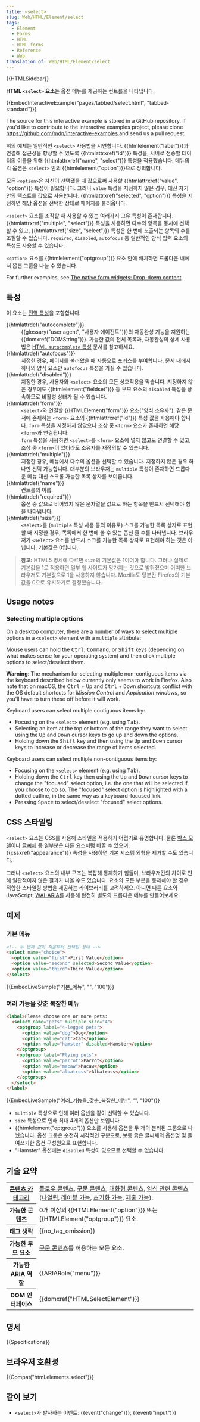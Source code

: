 ```yaml
---
title: <select>
slug: Web/HTML/Element/select
tags:
  - Element
  - Forms
  - HTML
  - HTML forms
  - Reference
  - Web
translation_of: Web/HTML/Element/select
---
```


{{HTMLSidebar}}

**HTML `<select>` 요소**는 옵션 메뉴를 제공하는 컨트롤을 나타냅니다.

{{EmbedInteractiveExample("pages/tabbed/select.html", "tabbed-standard")}}

<p class="hidden">The source for this interactive example is stored in a GitHub repository. If you'd like to contribute to the interactive examples project, please clone <a href="https://github.com/mdn/interactive-examples
<https://github.com/mdn/interactive-examples>">https://github.com/mdn/interactive-examples </a>and send us a pull request.</p>

위의 예제는 일반적인 `<select>` 사용법을 시연합니다. {{htmlelement("label")}}과 연결해 접근성을 향상할 수 있도록 {{htmlattrxref("id")}} 특성을, 서버로 전송할 데이터의 이름을 위해 {{htmlattrxref("name", "select")}} 특성을 적용했습니다. 메뉴의 각 옵션은 `<select>` 안의 {{htmlelement("option")}}으로 정의합니다.

모든 `<option>`은 자신이 선택됐을 때 값으로써 사용할 {{htmlattrxref("value", "option")}} 특성이 필요합니다. 그러나 `value` 특성을 지정하지 않은 경우, 대신 자기 안의 텍스트를 값으로 사용합니다. {{htmlattrxref("selected", "option")}} 특성을 지정하면 해당 옵션을 선택한 상태로 페이지를 불러옵니다.

`<select>` 요소를 조작할 때 사용할 수 있는 여러가지 고유 특성이 존재합니다. {{htmlattrxref("multiple", "select")}} 특성을 사용하면 다수의 항목을 동시에 선택할 수 있고, {{htmlattrxref("size", "select")}} 특성은 한 번에 노출되는 항목의 수를 조절할 수 있습니다. `required`, `disabled`, `autofocus` 등 일반적인 양식 입력 요소의 특성도 사용할 수 있습니다.

`<option>` 요소를 {{htmlelement("optgroup")}} 요소 안에 배치하면 드롭다운 내에서 옵션 그룹을 나눌 수 있습니다.

<p class="hidden">For further examples, see <a href="/en-US/docs/Learn/HTML/Forms/The_native_form_widgets#Drop-down_content">The native form widgets: Drop-down content</a>.</p>

## 특성

이 요소는 [전역 특성](/ko/docs/Web/HTML/Global_attributes)을 포함합니다.

<dl><dt>{{htmlattrdef("autocomplete")}}</dt><dd>{{glossary("user agent", "사용자 에이전트")}}의 자동완성 기능을 지원하는 {{domxref("DOMString")}}. 가능한 값의 전체 목록과, 자동완성의 상세 사용법은 <a href="/ko/docs/Web/HTML/Attributes/autocomplete">HTML <code>autocomplete</code> 특성</a> 문서를 참고하세요.</dd><dt>{{htmlattrdef("autofocus")}}</dt><dd>지정한 경우, 페이지를 불러왔을 때 자동으로 포커스를 부여합니다. 문서 내에서 하나의 양식 요소만 <code>autofocus</code> 특성을 가질 수 있습니다.</dd><dt>{{htmlattrdef("disabled")}}</dt><dd>지정한 경우, 사용자와 <code>&#x3C;select></code> 요소의 모든 상호작용을 막습니다. 지정하지 않은 경우에도 {{htmlelement("fieldset")}} 등 부모 요소의 <code>disabled</code> 특성을 상속하므로 비활성 상태가 될 수 있습니다.</dd><dt>{{htmlattrdef("form")}}</dt><dd><code>&#x3C;select></code>와 연결할 {{HTMLElement("form")}} 요소("양식 소유자"). 같은 문서에 존재하는 <code>&#x3C;form></code> 요소의 {{htmlattrxref("id")}} 특성 값을 사용해야 합니다. <code>form</code> 특성을 지정하지 않았으나 조상 중 <code>&#x3C;form></code> 요소가 존재하면 해당 <code>&#x3C;form></code>과 연결됩니다.</dd><dd><code>form</code> 특성을 사용하면 <code>&#x3C;select></code>를 <code>&#x3C;form></code> 요소에 넣지 않고도 연결할 수 있고, 조상 중 <code>&#x3C;form></code>이 있더라도 소유자를 재정의할 수 있습니다.</dd><dt>{{htmlattrdef("multiple")}}</dt><dd>지정한 경우, 메뉴에서 다수의 옵션을 선택할 수 있습니다. 지정하지 않은 경우 하나만 선택 가능합니다. 대부분의 브라우저는 <code>multiple</code> 특성이 존재하면 드롭다운 메뉴 대신 스크롤 가능한 목록 상자를 보여줍니다.</dd><dt>{{htmlattrdef("name")}}</dt><dd>컨트롤의 이름.</dd><dt>{{htmlattrdef("required")}}</dt><dd>옵션 중 값으로 비어있지 않은 문자열을 값으로 하는 항목을 반드시 선택해야 함을 나타냅니다.</dd><dt>{{htmlattrdef("size")}}</dt><dd><code>&#x3C;select></code>를 (<code>multiple</code> 특성 사용 등의 이유로) 스크롤 가능한 목록 상자로 표현할 때 지정한 경우, 목록에서 한 번에 볼 수 있는 옵션 줄 수를 나타냅니다. 브라우저가 <code>&#x3C;select></code> 요소를 반드시 스크롤 가능한 목록 상자로 표현해야 하는 것은 아닙니다. 기본값은 0입니다.</dd></dl>

> **참고:** HTML5 명세에 따르면 `size`의 기본값은 1이어야 합니다. 그러나 실제로 기본값을 1로 적용하면 일부 웹 사이트가 망가지는 것으로 밝혀졌으며 어떠한 브라우저도 기본값으로 1을 사용하지 않습니다. Mozilla도 당분간 Firefox의 기본값을 0으로 유지하기로 결정했습니다.

<!---->

<div class="hidden"><h2 id="Usage_notes">Usage notes</h2><h3 id="Selecting_multiple_options">Selecting multiple options</h3><p>On a desktop computer, there are a number of ways to select multiple options in a <code>&#x3C;select></code> element with a <code>multiple</code> attribute:</p><p>Mouse users can hold the <kbd>Ctrl</kbd>, <kbd>Command</kbd>, or <kbd>Shift</kbd> keys (depending on what makes sense for your operating system) and then click multiple options to select/deselect them.</p><div class="blockIndicator warning"><p><strong>Warning</strong>: The mechanism for selecting multiple non-contiguous items via the keyboard described below currently only seems to work in Firefox. Also note that on macOS, the <kbd>Ctrl</kbd> + <kbd>Up</kbd> and <kbd>Ctrl</kbd> + <kbd>Down</kbd> shortcuts conflict with the OS default shortcuts for <em>Mission Control</em> and <em>Application windows</em>, so you'll have to turn these off before it will work.</p></div><p>Keyboard users can select multiple contiguous items by:</p><ul><li>Focusing on the <code>&#x3C;select></code> element (e.g. using <kbd>Tab</kbd>).</li><li>Selecting an item at the top or bottom of the range they want to select using the <kbd>Up</kbd> and <kbd>Down</kbd> cursor keys to go up and down the options.</li><li>Holding down the <kbd>Shift</kbd> key and then using the <kbd>Up</kbd> and <kbd>Down</kbd> cursor keys to increase or decrease the range of items selected.</li></ul><p>Keyboard users can select multiple non-contiguous items by:</p><ul><li>Focusing on the <code>&#x3C;select></code> element (e.g. using <kbd>Tab</kbd>).</li><li>Holding down the <kbd>Ctrl</kbd> key then using the <kbd>Up</kbd> and <kbd>Down</kbd> cursor keys to change the "focused" select option, i.e. the one that will be selected if you choose to do so. The "focused" select option is highlighted with a dotted outline, in the same way as a keyboard-focused link.</li><li>Pressing <kbd>Space</kbd> to select/deselect "focused" select options.</li></ul></div>

## CSS 스타일링

`<select>` 요소는 CSS를 사용해 스타일을 적용하기 어렵기로 유명합니다. 물론 [박스 모델](/ko/docs/Web/CSS/CSS_Box_Model/Introduction_to_the_CSS_box_model)이나 [글씨체](/ko/docs/Web/CSS/CSS_Fonts) 등 일부분은 다른 요소처럼 바꿀 수 있으며, {{cssxref("appearance")}} 속성을 사용하면 기본 시스템 외형을 제거할 수도 있습니다.

그러나 `<select>` 요소의 내부 구조는 복잡해 통제하기 힘들며, 브라우저간의 차이로 인해 일관적이지 않은 결과가 나올 수도 있습니다. 요소의 모든 부분을 통제해야 할 경우 적합한 스타일링 방법을 제공하는 라이브러리를 고려하세요. 아니면 다른 요소와 JavaScript, [WAI-ARIA](/ko/docs/Learn/Accessibility/WAI-ARIA_basics)를 사용해 완전히 별도의 드롭다운 메뉴를 만들어보세요.

## 예제

### 기본 메뉴

```html
<!-- 두 번째 값이 처음부터 선택된 상태 -->
<select name="choice">
  <option value="first">First Value</option>
  <option value="second" selected>Second Value</option>
  <option value="third">Third Value</option>
</select>
```

{{EmbedLiveSample("기본_메뉴", "", "100")}}

### 여러 기능을 갖춘 복잡한 메뉴

```html
<label>Please choose one or more pets:
  <select name="pets" multiple size="4">
    <optgroup label="4-legged pets">
      <option value="dog">Dog</option>
      <option value="cat">Cat</option>
      <option value="hamster" disabled>Hamster</option>
    </optgroup>
    <optgroup label="Flying pets">
      <option value="parrot">Parrot</option>
      <option value="macaw">Macaw</option>
      <option value="albatross">Albatross</option>
    </optgroup>
  </select>
</label>
```

{{EmbedLiveSample("여러_기능을_갖춘_복잡한_메뉴", "", "100")}}

- `multiple` 특성으로 인해 여러 옵션을 같이 선택할 수 있습니다.
- `size` 특성으로 인해 최대 4개의 옵션만 보입니다.
- {{htmlelement("optgroup")}} 요소를 사용해 옵션을 두 개의 분리된 그룹으로 나눴습니다. 옵션 그룹은 순전히 시각적인 구분으로, 보통 굵은 글씨체의 옵션명 및 들여쓰기한 옵션 구성원으로 표현합니다.
- "Hamster" 옵션에는 `disabled` 특성이 있으므로 선택할 수 없습니다.

## 기술 요약

<table class="properties">
  <tbody>
    <tr>
      <th scope="row">
        <a href="/ko/docs/Web/Guide/HTML/Content_categories">콘텐츠 카테고리</a>
      </th>
      <td>
        <a href="/ko/docs/Web/Guide/HTML/Content_categories#플로우_콘텐츠"
          >플로우 콘텐츠</a
        >,
        <a href="/ko/docs/Web/Guide/HTML/Content_categories#구문_콘텐츠"
          >구문 콘텐츠</a
        >,
        <a href="/ko/docs/Web/Guide/HTML/Content_categories#대화형_콘텐츠"
          >대화형 콘텐츠</a
        >,
        <a href="/ko/docs/Web/Guide/HTML/Content_categories#양식_관련_콘텐츠"
          >양식 관련 콘텐츠</a
        >(<a href="/ko/docs/Web/Guide/HTML/Content_categories#나열됨">나열됨</a
        >,
        <a href="/ko/docs/Web/Guide/HTML/Content_categories#레이블_가능"
          >레이블 가능</a
        >,
        <a href="/ko/docs/Web/Guide/HTML/Content_categories#초기화_가능"
          >초기화 가능</a
        >,
        <a href="/ko/docs/Web/Guide/HTML/Content_categories#제출_가능"
          >제출 가능</a
        >).
      </td>
    </tr>
    <tr>
      <th scope="row">가능한 콘텐츠</th>
      <td>
        0개 이상의 {{HTMLElement("option")}} 또는
        {{HTMLElement("optgroup")}} 요소.
      </td>
    </tr>
    <tr>
      <th scope="row">태그 생략</th>
      <td>{{no_tag_omission}}</td>
    </tr>
    <tr>
      <th scope="row">가능한 부모 요소</th>
      <td>
        <a href="/ko/docs/Web/Guide/HTML/Content_categories#구문_콘텐츠"
          >구문 콘텐츠</a
        >를 허용하는 모든 요소.
      </td>
    </tr>
    <tr>
      <th scope="row">가능한 ARIA 역할</th>
      <td>{{ARIARole("menu")}}</td>
    </tr>
    <tr>
      <th scope="row">DOM 인터페이스</th>
      <td>{{domxref("HTMLSelectElement")}}</td>
    </tr>
  </tbody>
</table>

## 명세

{{Specifications}}

## 브라우저 호환성

{{Compat("html.elements.select")}}

## 같이 보기

- `<select>`가 발사하는 이벤트: {{event("change")}}, {{event("input")}}
